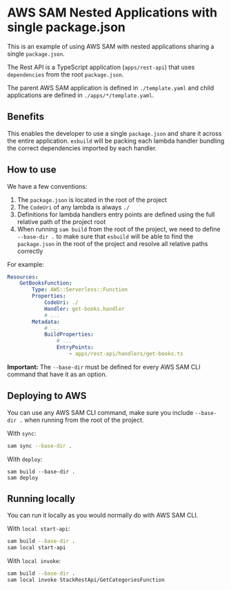 # AWS SAM Nested Applications with single package.json

This is an example of using AWS SAM with nested applications sharing a single `package.json`.

The Rest API is a TypeScript application (`apps/rest-api`) that uses `dependencies` from the root `package.json`.

The parent AWS SAM application is defined in `./template.yaml` and child applications are defined in `./apps/*/template.yaml`.

## Benefits

This enables the developer to use a single `package.json` and share it across the entire application. `esbuild` will be packing each lambda handler bundling the correct dependencies imported by each handler.

## How to use

We have a few conventions:

1. The `package.json` is located in the root of the project
2. The `CodeUri` of any lambda is always `./`
3. Definitions for lambda handlers entry points are defined using the full relative path of the project root
4. When running `sam build` from the root of the project, we need to define `--base-dir .` to make sure that `esbuild` will be able to find the `package.json` in the root of the project and resolve all relative paths correctly

For example:

```yaml
Resources:
    GetBooksFunction:
        Type: AWS::Serverless::Function
        Properties:
            CodeUri: ./
            Handler: get-books.handler
            # ...
        Metadata:
            # ...
            BuildProperties:
                # ...
                EntryPoints:
                    - apps/rest-api/handlers/get-books.ts
```

**Important:** The `--base-dir` must be defined for every AWS SAM CLI command that have it as an option.

## Deploying to AWS

You can use any AWS SAM CLI command, make sure you include `--base-dir .` when running from the root of the project.

With `sync`:

```bash
sam sync --base-dir .
```

With `deploy`:

```
sam build --base-dir .
sam deploy
```

## Running locally

You can run it locally as you would normally do with AWS SAM CLI.

With `local start-api`:

```bash
sam build --base-dir .
sam local start-api
```

With `local invoke`:

```bash
sam build --base-dir .
sam local invoke StackRestApi/GetCategoriesFunction
```
